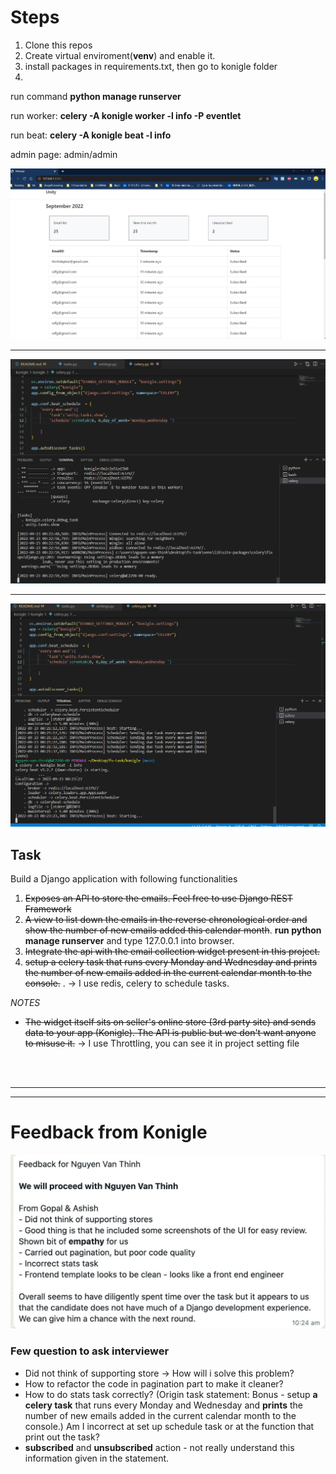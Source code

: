 # Steps
1. Clone this repos
2. Create virtual enviroment(**venv**) and enable it.
3. install packages in requirements.txt, then go to konigle folder
4. 
run command **python manage runserver**     

run worker: **celery -A konigle worker -l info -P eventlet**     

run beat: **celery -A konigle beat -l info**      


admin page: admin/admin

![Views](assets/view.JPG)   

<hr>

![worker](assets/worker.JPG)

<hr>

![beat](assets/celery_beat.JPG)


## Task
Build a Django application with following functionalities
1. ~~Exposes an API to store the emails. Feel free to use Django REST Framework~~
2. ~~A view to list down the emails in the reverse chronological order and show the number of new emails added this calendar month~~. **run python manage runserver** and type 127.0.0.1 into browser.
3. ~~Integrate the api with the email collection widget present in this project.~~
4. ~~setup a celery task that runs every Monday and Wednesday and prints the number of new emails added in the current calendar month to the console.~~ . -> I use redis, celery to schedule tasks. 

 _NOTES_
 - ~~The widget itself sits on seller's online store (3rd party site) and sends data to your app (Konigle). The API is public but we don't want anyone to misuse it.~~ -> I use Throttling, you can see it in project setting file


<br>
<br>
<hr>
<hr>

# Feedback from Konigle
![FB](assets/feedback.png)

### Few question to ask interviewer
- Did not think of supporting store -> How will i solve this problem?
- How to refactor the code in pagination part to make it cleaner?
- How to do stats task correctly? (Origin task statement: Bonus - setup **a celery task** that runs every Monday and Wednesday and **prints** the number of new emails added in the current calendar month to the console.) Am I incorrect at set up schedule task or at the function that print out the task?
- **subscribed** and **unsubscribed** action - not really understand this information given in the statement.
